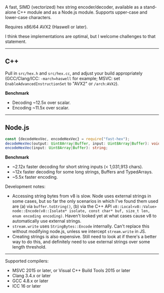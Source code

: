 A fast, SIMD (vectorized) hex string encoder/decoder, available as a stand-alone
C++ module and as a Node.js module. Supports upper-case and lower-case
characters.

Requires x86/64 AVX2 (Haswell or later).

I think these implementations are optimal, but I welcome challenges to that
statement.

---

## C++

Pull in `src/hex.h` and `src/hex.cc`, and adjust your build appropriately
(GCC/Clang/ICC: `-march=haswell` for example; MSVC: set
`EnableAdvancedInstructionSet` to "AVX2" or `/arch:AVX2`).

**Benchmark**
* Decoding ~12.5x over scalar.
* Encoding ~11.5x over scalar.

---

## Node.js

```typescript
const {decodeHexVec, encodeHexVec} = require("fast-hex");
decodeHexVec(output: Uint8Array|Buffer, input: Uint8Array|Buffer): void;
encodeHexVec(input: Uint8Array|Buffer): string;
```

**Benchmark**
* ~2.12x faster decoding for short string inputs (< 1,031,913 chars).
* ~12x faster decoding for some long strings, Buffers and TypedArrays.
* ~5.5x faster encoding.

Development notes:
* Accessing string bytes from v8 is slow. Node uses external strings in some
  cases, but so far the only scenarios in which I've found them used are (a)
  via `buffer.toString()`, (b) via the C++ API
  `v8::Local<v8::Value> node::Encode(v8::Isolate* isolate, const char* buf, size_t len, enum encoding encoding)`.
  Haven't looked yet at what cases cause v8 to automatically use external
  strings.
* `stream.write` uses `StringBytes::Encode` internally. Can't replace this
  without modifying node.js, unless we intercept `stream.write` in JS.
* Creating strings is also expensive. Still need to look at if there's a better
  way to do this, and definitely need to use external strings over some length threshold.

---

Supported compilers:
* MSVC 2015 or later, or Visual C++ Build Tools 2015 or later
* Clang 3.4.x or later
* GCC 4.8.x or later
* ICC 16 or later
